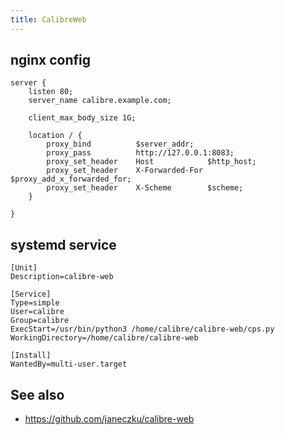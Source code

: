 ```yaml
---
title: CalibreWeb
---
```


## nginx config

```nginx
server {
    listen 80;
    server_name calibre.example.com;

    client_max_body_size 1G;

    location / {
        proxy_bind          $server_addr;
        proxy_pass          http://127.0.0.1:8083;
        proxy_set_header    Host            $http_host;
        proxy_set_header    X-Forwarded-For $proxy_add_x_forwarded_for;
        proxy_set_header    X-Scheme        $scheme;
    }

}
```

## systemd service

```
[Unit]
Description=calibre-web

[Service]
Type=simple
User=calibre
Group=calibre
ExecStart=/usr/bin/python3 /home/calibre/calibre-web/cps.py
WorkingDirectory=/home/calibre/calibre-web

[Install]
WantedBy=multi-user.target
```

## See also

* <https://github.com/janeczku/calibre-web>
